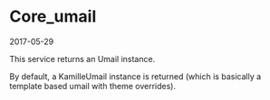 Core_umail
==============
2017-05-29


This service returns an Umail instance.

By default, a KamilleUmail instance is returned (which is basically a template based
umail with theme overrides).